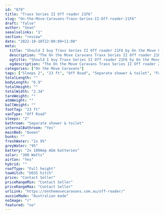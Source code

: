 ```yaml
---
id: "878"
title: "Traxx Series II Off roader 21F6"
slug: "On-the-Move-Caravans-Traxx-Series-II-Off-roader-21F6"
draft: "false"
author: "Sean"
seealsolinks: "1"
section: "review"
date: "2022-10-10T22:00:09+11:00"
meta:
  title: "Should I buy Traxx Series II Off roader 21F6 by On the Move Caravans?"
  description: "The On the Move Caravans Traxx Series II Off roader 21F6 is classed as Off Road, and sleeps 2 people. It is Australian made and comes in at 23 ft. It generally has Separate shower & toilet."
  ogtitle: "Should I buy Traxx Series II Off roader 21F6 by On the Move Caravans?"
  ogdescription: "The On the Move Caravans Traxx Series II Off roader 21F6 is classed as Off Road, and sleeps 2 people. It is Australian made and comes in at 23 ft. It generally has Separate shower & toilet."
categories: ["On the Move Caravans"]
tags: ["Sleeps 2", "23 ft", "Off Road", "Separate shower & toilet", "Full height", "Price Unknown", "Australian made"]
totalLength: ""
bodyLength: "6.9"
totalHeight: ""
totalWidth: "2.34"
tareWeight: ""
atmWeight: ""
ballWeight: ""
footTag: "23 ft"
vanType: "Off Road"
sleeps: "2"
bathroom: "Separate shower & toilet"
internalBathroom: "Yes"
mainBed: "Queen"
bunks: ""
freshWater: "2x 95"
greyWater: "95"
battery: "2x 100Amp AGm batteries"
solar: "300 Watts"
airCon: "Yes"
hybrid: ""
roofType: "Full height"
towHitch: "DO35 hitch"
price: "Contact Seller"
priceRangeMin: "Contact Seller"
priceRangeMax: "Contact Seller"
urlLink: "https://onthemovecaravans.com.au/off-roader/"
aussieMade: "Australian made"
noImage: "r"
featured: "no"
---
```

